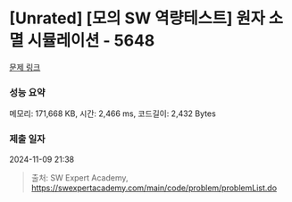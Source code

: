 # [Unrated] [모의 SW 역량테스트] 원자 소멸 시뮬레이션 - 5648 

[문제 링크](https://swexpertacademy.com/main/code/problem/problemDetail.do?contestProbId=AWXRFInKex8DFAUo) 

### 성능 요약

메모리: 171,668 KB, 시간: 2,466 ms, 코드길이: 2,432 Bytes

### 제출 일자

2024-11-09 21:38



> 출처: SW Expert Academy, https://swexpertacademy.com/main/code/problem/problemList.do